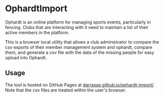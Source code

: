 # OphardtImport

Ophardt is an online platform for managing sports events, particularly in fencing.
Clubs that are interacting with it need to maintain a list of their active members
in the platform.

This is a browser local utility that allows a club administrator to compare the csv
exports of their member management system and ophardt, compare them, and generate
a csv file with the data of the missing people for easy upload into Ophardt.

## Usage

The tool is hosted on GitHub Pages at [darrasse.github.io/ophardt-import/](https://darrasse.github.io/ophardt-import/index.html).
Note that the csv files are treated within the user's browser.
